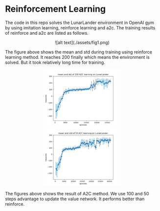 # Reinforcement Learning
The code in this repo solves the LunarLander environment in OpenAI gym by using imitation learning, reinforce learning and a2c. The training results of reinforce and a2c are listed as follows.
<p align="center">
    ![alt text](./assets/fig1.png)
</p>
The figure above shows the mean and std during training using reinforce learning method. It reaches 200 finally which means the environment is solved. But it took relatively long time for training.

<p align="center">
  <img src="./assets/100.png" width=50%>
  <img src="./assets/50.png" width=50%>
</p>

The figures above shows the result of A2C method. We use 100 and 50 steps advantage to update the value network. It performs better than reinforce.
